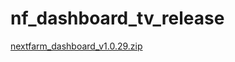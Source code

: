 # nf_dashboard_tv_release

[nextfarm_dashboard_v1.0.29.zip](https://github.com/user-attachments/files/16451802/nextfarm_dashboard_v1.0.29.zip)
